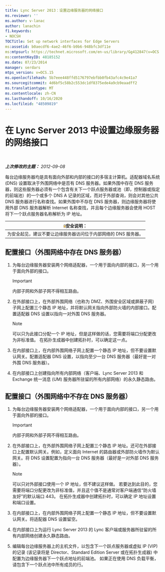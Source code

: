 ```yaml
---
title: Lync Server 2013：设置边缘服务器的网络接口
ms.reviewer: ''
ms.author: v-lanac
author: lanachin
f1.keywords:
- NOCSH
TOCTitle: Set up network interfaces for Edge Servers
ms:assetid: b0aecdf6-4ae2-46f6-b9b6-948bfc3df11e
ms:mtpsurl: https://technet.microsoft.com/en-us/library/Gg412847(v=OCS.15)
ms:contentKeyID: 48185152
ms.date: 07/23/2014
manager: serdars
mtps_version: v=OCS.15
ms.openlocfilehash: 5b7eee448ffd5176797ebfbb0fb43afc4c9e41a7
ms.sourcegitcommit: 4d6bf5c58b2c553dc1df8375ede4a9cb9eaadff2
ms.translationtype: MT
ms.contentlocale: zh-CN
ms.lasthandoff: 10/16/2020
ms.locfileid: "48509819"
---
```

# <a name="set-up-network-interfaces-for-edge-servers-in-lync-server-2013"></a>在 Lync Server 2013 中设置边缘服务器的网络接口

<div data-xmlns="http://www.w3.org/1999/xhtml">

<div class="topic" data-xmlns="http://www.w3.org/1999/xhtml" data-msxsl="urn:schemas-microsoft-com:xslt" data-cs="https://msdn.microsoft.com/">

<div data-asp="https://msdn2.microsoft.com/asp">



</div>

<div id="mainSection">

<div id="mainBody">

<span> </span>

_**上次修改的主题：** 2012-09-08_

每台边缘服务器均是具有面向外部和内部的接口的多宿主计算机。适配器域名系统 (DNS) 设置取决于外围网络中是否有 DNS 服务器。如果外围中存在 DNS 服务器，则这些服务器必须有一个包含有关下一个跃点服务器或池（即，控制器或指定的前端池）的一个或多个 DNS A 记录的区域，而对于外部查询，则会对其他公共 DNS 服务器进行名称查找。如果外围中不存在 DNS 服务器，则边缘服务器将使用外部 DNS 服务器解析 Internet 名称查找，并且每个边缘服务器会使用 HOST 将下一个跃点服务器名称解析为 IP 地址。

<div>

<table>
<thead>
<tr class="header">
<th><img src="images/Gg398321.security(OCS.15).gif" title="保护" alt="security" />安全说明：</th>
</tr>
</thead>
<tbody>
<tr class="odd">
<td>为安全起见，建议不要让边缘服务器访问位于内部网络的 DNS 服务器。</td>
</tr>
</tbody>
</table>


</div>

<div>

## <a name="to-configure-interfaces-with-dns-servers-in-the-perimeter-network"></a>配置接口（外围网络中存在 DNS 服务器）

1.  为每台边缘服务器安装两个网络适配器，一个用于面向内部的接口，另一个用于面向外部的接口。
    
    <div>
    

    > [!IMPORTANT]  
    > 内部子网和外部子网不得相互路由。

    
    </div>

2.  在外部接口上，在外部外围网络（也称为 DMZ、外围安全区域或屏蔽子网）子网上配置三个静态 IP 地址，并将默认网关指向外部防火墙的内部接口。配置适配器 DNS 设置以指向一对外围 DNS 服务器。
    
    <div>
    

    > [!NOTE]  
    > 可以只为此接口分配一个 IP 地址，但是这样做的话，您需要将端口分配更改为非标准值。 在拓扑生成器中创建拓扑时，可以确定这一点。

    
    </div>

3.  在内部接口上，在内部外围网络子网上配置一个静态 IP 地址，但不要设置默认网关。配置适配器 DNS 设置，以指向至少一台 DNS 服务器（最好是一对外围 DNS 服务器）。

4.  在内部接口上创建指向所有内部网络（客户端、Lync Server 2013 和 Exchange 统一消息 (UM) 服务器所驻留的所有内部网络）的永久静态路由。

</div>

<div>

## <a name="to-configure-interfaces-without-dns-servers-in-the-perimeter-network"></a>配置接口（外围网络中不存在 DNS 服务器）

1.  为每台边缘服务器安装两个网络适配器，一个用于面向内部的接口，另一个用于面向外部的接口。
    
    <div>
    

    > [!IMPORTANT]  
    > 内部子网和外部子网不得相互路由。

    
    </div>

2.  在外部接口上，在外部外围网络子网上配置三个静态 IP 地址。还可在外部接口上配置默认网关。例如，定义面向 Internet 的路由器或外部防火墙作为默认网关。将 DNS 设置配置为指向一台 DNS 服务器（最好是一对外部 DNS 服务器）。
    
    <div>
    

    > [!NOTE]  
    > 可以只对外部接口使用一个 IP 地址，但不建议这样做。 若要达到此目的，您需要将端口分配更改为非标准值，并且这个值不是通常对客户端通信“防火墙友好”的默认端口 443。 在拓扑生成器中创建拓扑时，可以确定 IP 地址设置和端口设置。

    
    </div>

3.  在内部接口上，在内部外围网络子网上配置一个静态 IP 地址，但不要设置默认网关。将适配器 DNS 设置留空。

4.  在内部接口上为运行 Lync Server 2013 的 Lync 客户端或服务器所驻留的所有内部网络创建永久静态路由。

5.  编辑每台边缘服务器上的主机文件，以包含下一个跃点服务器或虚拟 IP (VIP) 的记录 (该记录将是 Director、Standard Edition Server 或在拓扑生成器) 中配置为边缘服务器下一个跃点地址的前端池。 如果正在使用 DNS 负载平衡，请包含下一个跃点池中所有成员的行。

</div>

</div>

<span> </span>

</div>

</div>

</div>

